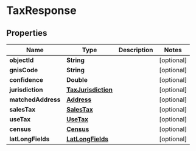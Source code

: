 
# TaxResponse

## Properties
Name | Type | Description | Notes
------------ | ------------- | ------------- | -------------
**objectId** | **String** |  |  [optional]
**gnisCode** | **String** |  |  [optional]
**confidence** | **Double** |  |  [optional]
**jurisdiction** | [**TaxJurisdiction**](TaxJurisdiction.md) |  |  [optional]
**matchedAddress** | [**Address**](Address.md) |  |  [optional]
**salesTax** | [**SalesTax**](SalesTax.md) |  |  [optional]
**useTax** | [**UseTax**](UseTax.md) |  |  [optional]
**census** | [**Census**](Census.md) |  |  [optional]
**latLongFields** | [**LatLongFields**](LatLongFields.md) |  |  [optional]



